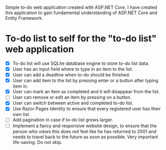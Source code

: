 
Simple to-do web application created with ASP.NET Core. I have created this application to gain fundamental understanding of ASP.NET Core and Entity Framework.

# To-do list to self for the "to-do list" web application
- [x] To-do list will use SQLite database engine to store to-do list data.
- [x] User has an input field where to type in an item to the list.
- [x] User can add a deadline when to-do should be finished.
- [x] User can add item to the list by pressing enter or a button after typing item in.
- [x] User can mark an item as completed and it will disappear from the list.
- [ ] User can remove or edit an item by pressing on a button.
- [x] User can switch between active and completed to-do list.
- [x] Use Razor Pages Identity to ensure that every registered user has their own list.
- [ ] Add pagination in case if to-do list grows larger.
- [ ] Implement a fancy and responsive website design, to ensure that the person who views this does not feel like he has returned to 2001 and needs to travel back to the future as soon as possible. Very important life-saving. Do not skip.
